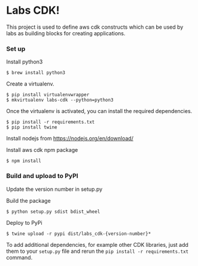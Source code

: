 
# Labs CDK!

This project is used to define aws cdk constructs which can be used by labs as building 
blocks for creating applications.

### Set up
Install python3
```
$ brew install python3
```

Create a virtualenv.

```
$ pip install virtualenvwrapper
$ mkvirtualenv labs-cdk --python=python3
```

Once the virtualenv is activated, you can install the required dependencies.

```
$ pip install -r requirements.txt
$ pip install twine
```

Install nodejs from https://nodejs.org/en/download/

Install aws cdk npm package

```
$ npm install
```


### Build and upload to PyPI
Update the version number in setup.py

Build the package
```
$ python setup.py sdist bdist_wheel
```

Deploy to PyPi
```
$ twine upload -r pypi dist/labs_cdk-{version-number}*
```

To add additional dependencies, for example other CDK libraries, just add
them to your `setup.py` file and rerun the `pip install -r requirements.txt`
command.
